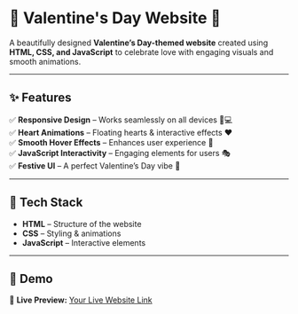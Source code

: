 # 🎉 Valentine's Day Website 💖  

A beautifully designed **Valentine’s Day-themed website** created using **HTML, CSS, and JavaScript** to celebrate love with engaging visuals and smooth animations.  

---

## ✨ Features  

✅ **Responsive Design** – Works seamlessly on all devices 📱💻  
✅ **Heart Animations** – Floating hearts & interactive effects ❤️  
✅ **Smooth Hover Effects** – Enhances user experience 💫  
✅ **JavaScript Interactivity** – Engaging elements for users 🎭  
✅ **Festive UI** – A perfect Valentine’s Day vibe 🌹  

---

## 🚀 Tech Stack  

- **HTML** – Structure of the website  
- **CSS** – Styling & animations  
- **JavaScript** – Interactive elements  

---

## 📸 Demo  

🔗 **Live Preview:** [Your Live Website Link](https://valentine-day-website-nu.vercel.app/)  
